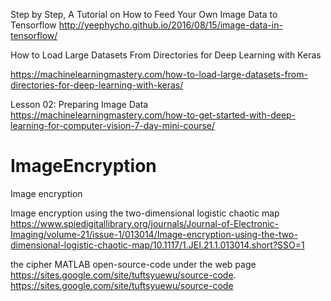 Step by Step, A Tutorial on How to Feed Your Own Image Data to Tensorflow
http://yeephycho.github.io/2016/08/15/image-data-in-tensorflow/

How to Load Large Datasets From Directories for Deep Learning with Keras

https://machinelearningmastery.com/how-to-load-large-datasets-from-directories-for-deep-learning-with-keras/

Lesson 02: Preparing Image Data
https://machinelearningmastery.com/how-to-get-started-with-deep-learning-for-computer-vision-7-day-mini-course/


# ImageEncryption
Image encryption


Image encryption using the two-dimensional logistic chaotic map
https://www.spiedigitallibrary.org/journals/Journal-of-Electronic-Imaging/volume-21/issue-1/013014/Image-encryption-using-the-two-dimensional-logistic-chaotic-map/10.1117/1.JEI.21.1.013014.short?SSO=1

the cipher MATLAB open-source-code under the web page https://sites.google.com/site/tuftsyuewu/source-code.
https://sites.google.com/site/tuftsyuewu/source-code
